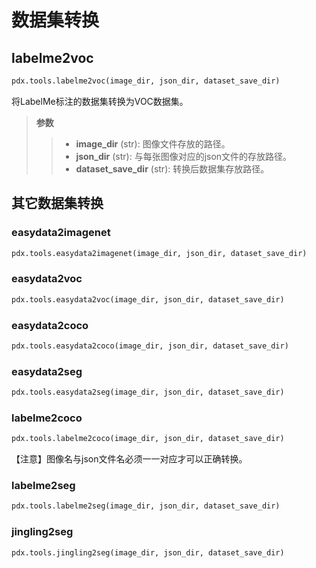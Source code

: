 # 数据集转换
## labelme2voc
```python
pdx.tools.labelme2voc(image_dir, json_dir, dataset_save_dir)
```
将LabelMe标注的数据集转换为VOC数据集。

> **参数**
> > * **image_dir** (str): 图像文件存放的路径。
> > * **json_dir** (str): 与每张图像对应的json文件的存放路径。
> > * **dataset_save_dir** (str): 转换后数据集存放路径。

## 其它数据集转换
### easydata2imagenet
```python
pdx.tools.easydata2imagenet(image_dir, json_dir, dataset_save_dir)
```
### easydata2voc
```python
pdx.tools.easydata2voc(image_dir, json_dir, dataset_save_dir)
```
### easydata2coco
```python
pdx.tools.easydata2coco(image_dir, json_dir, dataset_save_dir)
```
### easydata2seg
```python
pdx.tools.easydata2seg(image_dir, json_dir, dataset_save_dir)
```
### labelme2coco
```python
pdx.tools.labelme2coco(image_dir, json_dir, dataset_save_dir)
```
【注意】图像名与json文件名必须一一对应才可以正确转换。
### labelme2seg
```python
pdx.tools.labelme2seg(image_dir, json_dir, dataset_save_dir)
```
### jingling2seg
```python
pdx.tools.jingling2seg(image_dir, json_dir, dataset_save_dir)
```

